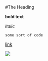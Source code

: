 #The Heading

**bold text**

*italic*

```
some sort of code
```

[link](https://www.google.com)

![](Screenshot.jpg?raw=true)